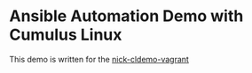 Ansible Automation Demo with Cumulus Linux
===========================================

This demo is written for the [nick-cldemo-vagrant](https://github.com/sciarrilli/nick-cldemo-vagrant.git)  
